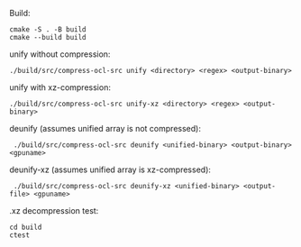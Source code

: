 Build:
```
cmake -S . -B build
cmake --build build
```
unify without compression:
```
./build/src/compress-ocl-src unify <directory> <regex> <output-binary>
```
unify with xz-compression:
```
./build/src/compress-ocl-src unify-xz <directory> <regex> <output-binary>
```
deunify (assumes unified array is not compressed):
```
 ./build/src/compress-ocl-src deunify <unified-binary> <output-binary> <gpuname>
```
deunify-xz (assumes unified array is xz-compressed):
```
 ./build/src/compress-ocl-src deunify-xz <unified-binary> <output-file> <gpuname>
```
.xz decompression test:
```
cd build
ctest
```
